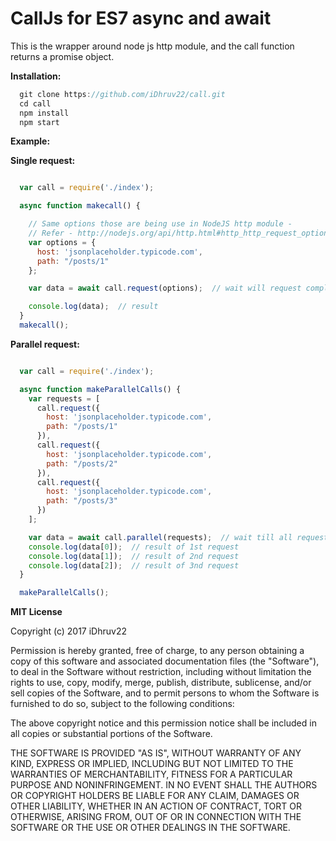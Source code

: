 CallJs for ES7 async and await
==============================

This is the wrapper around node js http module, and the call function returns a promise object.

__**Installation:**__

```javascript
  git clone https://github.com/iDhruv22/call.git
  cd call
  npm install
  npm start
```

__**Example:**__

__Single request:__

```javascript

  var call = require('./index');

  async function makecall() {

    // Same options those are being use in NodeJS http module -
    // Refer - http://nodejs.org/api/http.html#http_http_request_options_callback
    var options = {
      host: 'jsonplaceholder.typicode.com',
      path: "/posts/1"
    };

    var data = await call.request(options);  // wait will request completes

    console.log(data);  // result
  }
  makecall();

```
__Parallel request:__

```javascript

  var call = require('./index');

  async function makeParallelCalls() {
    var requests = [
      call.request({
        host: 'jsonplaceholder.typicode.com',
        path: "/posts/1"
      }),
      call.request({
        host: 'jsonplaceholder.typicode.com',
        path: "/posts/2"
      }),
      call.request({
        host: 'jsonplaceholder.typicode.com',
        path: "/posts/3"
      })
    ];

    var data = await call.parallel(requests);  // wait till all requests completes
    console.log(data[0]);  // result of 1st request
    console.log(data[1]);  // result of 2nd request
    console.log(data[2]);  // result of 3nd request
  }

  makeParallelCalls();

```


__**MIT License**__

Copyright (c) 2017 iDhruv22

Permission is hereby granted, free of charge, to any person obtaining a copy
of this software and associated documentation files (the "Software"), to deal
in the Software without restriction, including without limitation the rights
to use, copy, modify, merge, publish, distribute, sublicense, and/or sell
copies of the Software, and to permit persons to whom the Software is
furnished to do so, subject to the following conditions:

The above copyright notice and this permission notice shall be included in all
copies or substantial portions of the Software.

THE SOFTWARE IS PROVIDED "AS IS", WITHOUT WARRANTY OF ANY KIND, EXPRESS OR
IMPLIED, INCLUDING BUT NOT LIMITED TO THE WARRANTIES OF MERCHANTABILITY,
FITNESS FOR A PARTICULAR PURPOSE AND NONINFRINGEMENT. IN NO EVENT SHALL THE
AUTHORS OR COPYRIGHT HOLDERS BE LIABLE FOR ANY CLAIM, DAMAGES OR OTHER
LIABILITY, WHETHER IN AN ACTION OF CONTRACT, TORT OR OTHERWISE, ARISING FROM,
OUT OF OR IN CONNECTION WITH THE SOFTWARE OR THE USE OR OTHER DEALINGS IN THE
SOFTWARE.
